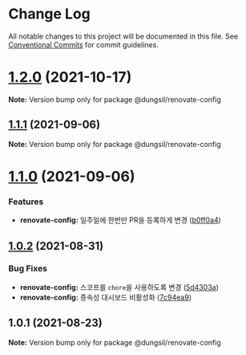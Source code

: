 # Change Log

All notable changes to this project will be documented in this file.
See [Conventional Commits](https://conventionalcommits.org) for commit guidelines.

# [1.2.0](https://github.com/dungsil/config/compare/v1.1.1...v1.2.0) (2021-10-17)

**Note:** Version bump only for package @dungsil/renovate-config






## [1.1.1](https://github.com/dungsil/config/compare/v1.1.0...v1.1.1) (2021-09-06)

**Note:** Version bump only for package @dungsil/renovate-config





# [1.1.0](https://github.com/dungsil/config/compare/v1.0.3...v1.1.0) (2021-09-06)


### Features

* **renovate-config:** 일주일에 한번만 PR을 등록하게 변경 ([b0ff0a4](https://github.com/dungsil/config/commit/b0ff0a4628a6e4f3fe3ad4f3b7c3fcaec3f52f02))





## [1.0.2](https://github.com/dungsil/config/compare/@dungsil/renovate-config@1.0.1...@dungsil/renovate-config@1.0.2) (2021-08-31)


### Bug Fixes

* **renovate-config:** 스코프를 `chore`을 사용하도록 변경 ([5d4303a](https://github.com/dungsil/config/commit/5d4303ac27d3dc22a547ceb2b0a4c796f728c64b))
* **renovate-config:** 종속성 대시보드 비활성화 ([7c94ea9](https://github.com/dungsil/config/commit/7c94ea9b559b9f48635ca23e8f70d3565a3174ec))






## 1.0.1 (2021-08-23)

**Note:** Version bump only for package @dungsil/renovate-config
